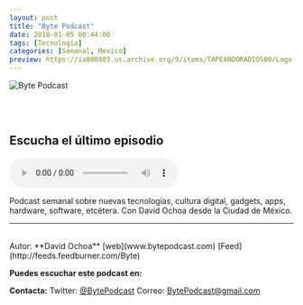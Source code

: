 ```yaml
---
layout: post
title: "Byte Podcast"
date: 2018-01-05 00:44:08
tags: [Tecnología]
categories: [Semanal, Mexico]
preview: https://ia800803.us.archive.org/9/items/TAPEANDORADIO500/Logo-byte-negro-300-DavidOchoa.jpg
---
```


![Byte Podcast](https://ia800803.us.archive.org/9/items/TAPEANDORADIO500/Logo-byte-negro-500-DavidOchoa.jpg)

<br/>
<br/>

## Escucha el último episodio

<!--reproductor-feed=http://feeds.feedburner.com/Byte-->
<!--reproductor-start-->
<audio id="audio" preload="auto" controls="" src="http://feedproxy.google.com/~r/Byte/~5/O6v9oN9uGM8/BytePodcast574.mp3"></audio>
<!--reproductor-end-->

Podcast semanal sobre nuevas tecnologías, cultura digital, gadgets, apps, hardware, software, etcétera. Con David Ochoa desde la Ciudad de México.

_ _ _
<br>
Autor: **David Ochoa**
[web](www.bytepodcast.com)
[Feed](http://feeds.feedburner.com/Byte)


**Puedes escuchar este podcast en:**


**Contacta:**
Twitter: [@BytePodcast](https://twitter.com/BytePodcast)
Correo: [BytePodcast@gmail.com](mailto:BytePodcast@gmail.com)

